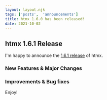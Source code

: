 ```yaml
---
layout: layout.njk
tags: ['posts',  'announcements']
title: htmx 1.6.0 has been released!
date: 2021-10-02
---
```


## htmx 1.6.1 Release

I'm happy to announce the [1.6.1 release](https://unpkg.com/browse/htmx.org@1.6.1/) of htmx.

### New Features & Major Changes

### Improvements & Bug fixes


Enjoy!
